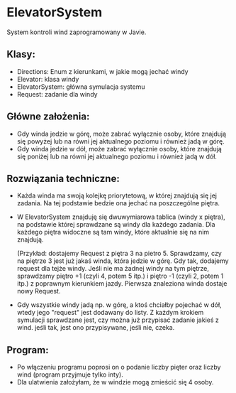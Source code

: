 # ElevatorSystem

System kontroli wind zaprogramowany w Javie.

## Klasy:
- Directions: Enum z kierunkami, w jakie mogą jechać windy
- Elevator: klasa windy
- ElevatorSystem: główna symulacja systemu
- Request: zadanie dla windy


## Główne założenia:
- Gdy winda jedzie w górę, może zabrać wyłącznie osoby, które znajdują się powyżej lub na równi jej aktualnego poziomu i również jadą w górę.
- Gdy winda jedzie w dół, może zabrać wyłącznie osoby, które znajdują się poniżej lub na równi jej aktualnego poziomu i również jadą w dół.


## Rozwiązania techniczne:
- Każda winda ma swoją kolejkę priorytetową, w której znajdują się jej zadania. Na tej podstawie bedzie ona jechać na poszczególne piętra.
- W ElevatorSystem znajduję się dwuwymiarowa tablica (windy x piętra), na podstawie której sprawdzane są windy dla każdego zadania. Dla każdego piętra widoczne są tam windy, które aktualnie się na nim znajdują.
  
  (Przykład: dostajemy Request z piętra 3 na pietro 5. Sprawdzamy, czy na piętrze 3 jest już jakaś winda, która jedzie w górę. Gdy tak, dodajemy request dla tejże windy. Jeśli nie ma żadnej windy na tym piętrze, sprawdzamy piętro +1 (czyli 4, potem 5 itp.) i piętro -1 (czyli 2, potem 1 itp.) z poprawnym kierunkiem jazdy. Pierwsza znaleziona winda dostaje nowy Request.
- Gdy wszystkie windy jadą np. w górę, a ktoś chciałby pojechać w dół, wtedy jego "request" jest dodawany do listy. Z każdym krokiem symulacji sprawdzane jest, czy można już przypisać zadanie jakieś z wind. jeśli tak, jest ono przypisywane, jeśli nie, czeka.


## Program:
- Po włączeniu programu poprosi on o podanie liczby pięter oraz liczby wind (program przyjmuje tylko inty).
- Dla ulatwienia założyłam, że w windzie mogą zmieścić się 4 osoby.
